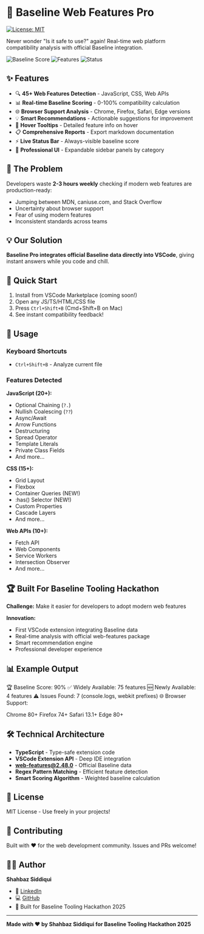 # 🚀 Baseline Web Features Pro
[![License: MIT](https://img.shields.io/badge/License-MIT-yellow.svg)](https://opensource.org/licenses/MIT)


Never wonder "Is it safe to use?" again! Real-time web platform compatibility analysis with official Baseline integration.

![Baseline Score](https://img.shields.io/badge/Baseline%20Score-90%25-brightgreen)
![Features](https://img.shields.io/badge/Features-45%2B-blue)
![Status](https://img.shields.io/badge/Status-Production%20Ready-success)
## ✨ Features

- 🔍 **45+ Web Features Detection** - JavaScript, CSS, Web APIs
- 📊 **Real-time Baseline Scoring** - 0-100% compatibility calculation
- 🌐 **Browser Support Analysis** - Chrome, Firefox, Safari, Edge versions
- 💡 **Smart Recommendations** - Actionable suggestions for improvement
- 🎯 **Hover Tooltips** - Detailed feature info on hover
- 📋 **Comprehensive Reports** - Export markdown documentation
- ⚡ **Live Status Bar** - Always-visible baseline score
- 🎨 **Professional UI** - Expandable sidebar panels by category

## 🎯 The Problem

Developers waste **2-3 hours weekly** checking if modern web features are production-ready:
- Jumping between MDN, caniuse.com, and Stack Overflow
- Uncertainty about browser support
- Fear of using modern features
- Inconsistent standards across teams

## 💡 Our Solution

**Baseline Pro integrates official Baseline data directly into VSCode**, giving instant answers while you code and chill.

## 🚀 Quick Start

1. Install from VSCode Marketplace (coming soon!)
2. Open any JS/TS/HTML/CSS file
3. Press `Ctrl+Shift+B` (Cmd+Shift+B on Mac)
4. See instant compatibility feedback!

## 📖 Usage

### Keyboard Shortcuts
- `Ctrl+Shift+B` - Analyze current file


### Features Detected

**JavaScript (20+):**
- Optional Chaining (`?.`)
- Nullish Coalescing (`??`)
- Async/Await
- Arrow Functions
- Destructuring
- Spread Operator
- Template Literals
- Private Class Fields
- And more...

**CSS (15+):**
- Grid Layout
- Flexbox
- Container Queries (NEW!)
- :has() Selector (NEW!)
- Custom Properties
- Cascade Layers
- And more...

**Web APIs (10+):**
- Fetch API
- Web Components
- Service Workers
- Intersection Observer
- And more...

## 🏆 Built For Baseline Tooling Hackathon

**Challenge:** Make it easier for developers to adopt modern web features

**Innovation:**
- First VSCode extension integrating Baseline data
- Real-time analysis with official web-features package
- Smart recommendation engine
- Professional developer experience

## 📊 Example Output
🏆 Baseline Score: 90%
✅ Widely Available: 75 features
🆕 Newly Available: 4 features
⚠️ Issues Found: 7 (console.logs, webkit prefixes)
🌐 Browser Support:

Chrome 80+
Firefox 74+
Safari 13.1+
Edge 80+


## 🛠️ Technical Architecture

- **TypeScript** - Type-safe extension code
- **VSCode Extension API** - Deep IDE integration
- **web-features@2.48.0** - Official Baseline data
- **Regex Pattern Matching** - Efficient feature detection
- **Smart Scoring Algorithm** - Weighted baseline calculation

## 📄 License

MIT License - Use freely in your projects!

## 🤝 Contributing

Built with ❤️ for the web development community. Issues and PRs welcome!
## 👨‍💻 Author

**Shahbaz Siddiqui**
- 🔗 [LinkedIn](https://www.linkedin.com/in/shahbaz-siddiqui/)
- 💻 [GitHub](https://github.com/ShahbazSQ)  
- 🚀 Built for Baseline Tooling Hackathon 2025

---

**Made with ❤️ by Shahbaz Siddiqui for Baseline Tooling Hackathon 2025**


